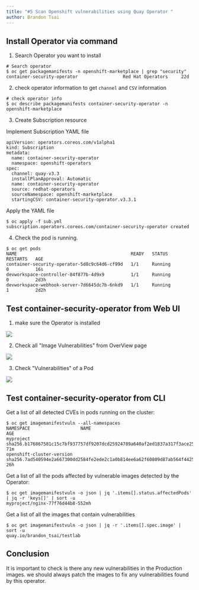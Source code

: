 ```yaml
---
title: "#5 Scan Openshift vulnerabilities using Quay Operator "
author: Brandon Tsai
---
```


Install Operator via command 
----------


1. Search Operator you want to install

```
# Search operator
$ oc get packagemanifests -n openshift-marketplace | grep "security"
container-security-operator                 Red Hat Operators     22d
```

2. check operator information to get `channel` and `CSV` information

```
# check operator info
$ oc describe packagemanifests container-security-operator -n openshift-marketplace

```


3. Create Subscription resource

Implement Subscription YAML file

```
apiVersion: operators.coreos.com/v1alpha1
kind: Subscription
metadata:
  name: container-security-operator
  namespace: openshift-operators
spec:
  channel: quay-v3.3
  installPlanApproval: Automatic
  name: container-security-operator
  source: redhat-operators
  sourceNamespace: openshift-marketplace
  startingCSV: container-security-operator.v3.3.1
```

Apply the YAML file

```
$ oc apply -f sub.yml 
subscription.operators.coreos.com/container-security-operator created
```


4. Check the pod is running.

```
$ oc get pods
NAME                                           READY   STATUS              RESTARTS   AGE
container-security-operator-5d8c9c64d6-cf99d   1/1     Running             0          16s
devworkspace-controller-84f877b-4d9x9          1/1     Running             0          2d3h
devworkspace-webhook-server-7d6645dc7b-6nkd9   1/1     Running             1          2d2h
```


Test container-security-operator from Web UI
------------------------------

1. make sure the Operator is installed

![](o1.png)

2. Check all "Image Vulnerabilities" from OverView page

![](02.png)

3. Check "Vulnerabilities" of a Pod

![](3.png)


Test container-security-operator from CLI
------------------------------

Get a list of all detected CVEs in pods running on the cluster:

```
$ oc get imagemanifestvuln --all-namespaces
NAMESPACE                   NAME                                                                      AGE
myproject                   sha256.b176867581c15c7bf937757df9207dcd25924789a640af2ed1837a317f3ace25   71m
openshift-cluster-version   sha256.7ad540594e2a667300dd2584fe2ede2c1a0b814ee6a62f60809d87ab564f4425   26h
```

Get a list of all the pods affected by vulnerable images detected by the Operator:

```
$ oc get imagemanifestvuln -o json | jq '.items[].status.affectedPods' | jq -r 'keys[]' | sort -u
myproject/nginx-77f76d44b8-552mh
```

Get a list of all the images that contain vulnerabilities

```
$ oc get imagemanifestvuln -o json | jq -r '.items[].spec.image' | sort -u
quay.io/brandon_tsai/testlab
```


Conclusion
-----------

It is important to check is there any new vulnerabilities in the Production images. we should always patch the images to fix any vulnerabilities found by this operator.   